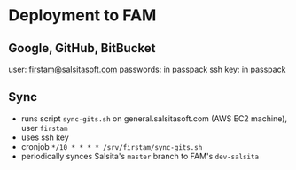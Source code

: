 # Deployment to FAM

## Google, GitHub, BitBucket
user: firstam@salsitasoft.com
passwords: in passpack
ssh key: in passpack

## Sync

* runs script `sync-gits.sh` on general.salsitasoft.com (AWS EC2 machine), user `firstam`
* uses ssh key
* cronjob `*/10 * * * * /srv/firstam/sync-gits.sh`
* periodically synces Salsita's `master` branch to FAM's `dev-salsita`
